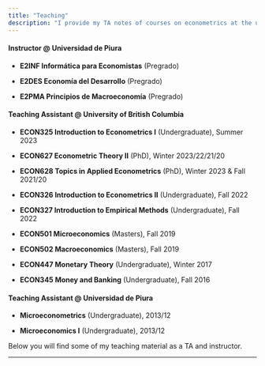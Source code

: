 ```yaml
---
title: "Teaching"
description: "I provide my TA notes of courses on econometrics at the undergraduate and graduate level."
---
```

#### Instructor @ Universidad de Piura

- **E2INF Informática para Economistas** (Pregrado)

- **E2DES Economía del Desarrollo** (Pregrado)

- **E2PMA Principios de Macroeconomía** (Pregrado)

#### Teaching Assistant @ University of British Columbia 

- **ECON325 Introduction to Econometrics I** (Undergraduate), Summer 2023

- **ECON627 Econometric Theory II** (PhD), Winter 2023/22/21/20

- **ECON628 Topics in Applied Econometrics** (PhD), Winter 2023 & Fall 2021/20

- **ECON326 Introduction to Econometrics II** (Undergraduate), Fall 2022

- **ECON327 Introduction to Empirical Methods** (Undergraduate), Fall 2022

- **ECON501 Microeconomics** (Masters), Fall 2019

- **ECON502 Macroeconomics** (Masters), Fall 2019

- **ECON447 Monetary Theory** (Undergraduate), Winter 2017

- **ECON345 Money and Banking** (Undergraduate), Fall 2016

#### Teaching Assistant @ Universidad de Piura 

- **Microeconometrics** (Undergraduate), 2013/12

- **Microeconomics I** (Undergraduate), 2013/12


Below you will find some of my teaching material as a TA and instructor.

---